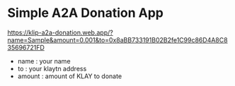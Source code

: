 # Simple A2A Donation App

https://klip-a2a-donation.web.app/?name=Sample&amount=0.001&to=0x8aBB733191B02B2fe1C99c86D4A8C835696721FD

- name : your name
- to : your klaytn address
- amount : amount of KLAY to donate

